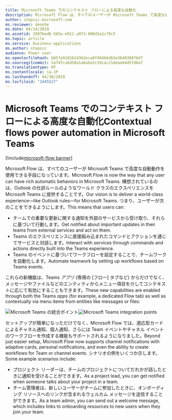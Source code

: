 ```yaml
---
title: Microsoft Teams でのコンテキスト フローによる高度な自動化
description: Microsoft Flow は、すべてのユーザーが Microsoft Teams で高度な自動動作を使用できる手段になっています。
author: stepsic-microsoft-com
ms.reviewer: deonhe
ms.date: 04/14/2019
ms.assetid: 2987bed6-565e-e911-a973-000d3a1c79c5
ms.topic: article
ms.service: business-applications
ms.author: stepsic
audience: Power user
ms.openlocfilehash: b857e9101b24362eca8f484b6db5e3640388f6d7
ms.sourcegitcommit: 2a74fca6d58a1a6abe2c19cac21deae64d5fd8af
ms.translationtype: HT
ms.contentlocale: ja-JP
ms.lasthandoff: 04/30/2019
ms.locfileid: "1445527"
---
```

# <a name="contextual-flows-power-automation-in-microsoft-teams"></a><span data-ttu-id="33f3e-103">Microsoft Teams でのコンテキスト フローによる高度な自動化</span><span class="sxs-lookup"><span data-stu-id="33f3e-103">Contextual flows power automation in Microsoft Teams</span></span>

[!include[microsoft-flow banner](../includes/microsoft-flow.md)]

<span data-ttu-id="33f3e-104">Microsoft Flow は、すべてのユーザーが Microsoft Teams で高度な自動動作を使用できる手段になっています。</span><span class="sxs-lookup"><span data-stu-id="33f3e-104">Microsoft Flow is now the way that any user can have rich automatic behaviors in Microsoft Teams.</span></span> <span data-ttu-id="33f3e-105">構想されているのは、Outlook の仕訳ルールのようなワールド クラスのエクスペリエンスを Microsoft Teams に提供することです。</span><span class="sxs-lookup"><span data-stu-id="33f3e-105">Our vision is to deliver a world-class experience—like Outlook rules—for Microsoft Teams.</span></span> <span data-ttu-id="33f3e-106">つまり、ユーザーが次のことをできるようにします。</span><span class="sxs-lookup"><span data-stu-id="33f3e-106">This means that users can:</span></span>

- <span data-ttu-id="33f3e-107">チームでの重要な更新に関する通知を外部のサービスから受け取り、それらに基づいて行動します。</span><span class="sxs-lookup"><span data-stu-id="33f3e-107">Get notified about important updates in their teams from external services and act on them.</span></span>
- <span data-ttu-id="33f3e-108">Teams のエクスペリエンスに直接組み込まれたコマンドとアクションを通じてサービスと対話します。</span><span class="sxs-lookup"><span data-stu-id="33f3e-108">Interact with services through commands and actions directly built into the Teams experience.</span></span>
- <span data-ttu-id="33f3e-109">Teams のイベントに基づいてワークフローを設定することで、チームワークを自動化します。</span><span class="sxs-lookup"><span data-stu-id="33f3e-109">Automate teamwork by setting up workflows based on Teams events.</span></span>

<span data-ttu-id="33f3e-110">これらの新機能は、Teams *アプリ* (専用の [フロー] タブなど) からだけでなく、メッセージやファイルなどのエンティティからメニュー項目を介してコンテキストに応じて有効にすることもできます。</span><span class="sxs-lookup"><span data-stu-id="33f3e-110">These new capabilities are enabled through both the Teams *apps* (for example, a dedicated Flow tab) as well as contextually via menu items from entities like messages or files:</span></span>

<span data-ttu-id="33f3e-111">![Microsoft Teams の統合ポイント](./media/TeamsIntegrationPoints-1.png "Microsoft Teams の統合ポイント")</span><span class="sxs-lookup"><span data-stu-id="33f3e-111">![Microsoft Teams integration points](./media/TeamsIntegrationPoints-1.png "Microsoft Teams integration points")</span></span>

<span data-ttu-id="33f3e-112">セットアップが簡単になっただけでなく、Microsoft Flow では、適応型カードによるチャネル通知、個人通知、さらには Team イベントやチャネル イベントのワークフローを作成する機能もサポートされるようになりました。</span><span class="sxs-lookup"><span data-stu-id="33f3e-112">Beyond just easier setup, Microsoft Flow now supports channel notifications with adaptive cards, personal notifications, and even the ability to create workflows for Team or channel events.</span></span> <span data-ttu-id="33f3e-113">シナリオの例をいくつか示します。</span><span class="sxs-lookup"><span data-stu-id="33f3e-113">Some example scenarios include:</span></span>

- <span data-ttu-id="33f3e-114">プロジェクト リーダーは、チームのプロジェクトについてだれかが話したときに通知を受けることができます。</span><span class="sxs-lookup"><span data-stu-id="33f3e-114">As a project lead, you can get notified when someone talks about your project in a team.</span></span>
- <span data-ttu-id="33f3e-115">チーム管理者は、新しいユーザーがチームに参加したときに、オンボーディング リソースへのリンクが含まれるウェルカム メッセージを送信することができます。</span><span class="sxs-lookup"><span data-stu-id="33f3e-115">As a team admin, you can send out a welcome message, which includes links to onboarding resources to new users when they join your team.</span></span>
